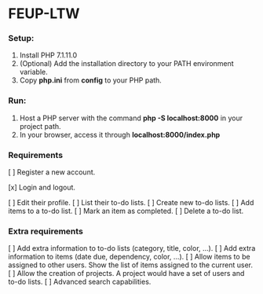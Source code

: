 # FEUP-LTW

### Setup:
1. Install PHP 7.1.11.0
2. (Optional) Add the installation directory to your PATH environment variable.
3. Copy **php.ini** from **config** to your PHP path.

### Run:
1. Host a PHP server with the command **php -S localhost:8000** in your project path.
2. In your browser, access it through **localhost:8000/index.php**

### Requirements

[ ] Register a new account.

[x] Login and logout.

[ ] Edit their profile.
[ ] List their to-do lists.
[ ] Create new to-do lists.
[ ] Add items to a to-do list.
[ ] Mark an item as completed.
[ ] Delete a to-do list.

### Extra requirements

[ ] Add extra information to to-do lists (category, title, color, …).
[ ] Add extra information to items (date due, dependency, color, …).
[ ] Allow items to be assigned to other users. Show the list of items assigned to the current user.
[ ] Allow the creation of projects. A project would have a set of users and to-do lists.
[ ] Advanced search capabilities.
